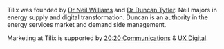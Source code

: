 Tilix was founded by [Dr Neil Williams][1] and [Dr Duncan Tytler][2]. Neil majors in energy supply and digital transformation. Duncan is an authority in the energy services market and demand side management.

Marketing at Tilix is supported by [20:20 Communications][5] & [UX Digital][6].

[1]: https://uk.linkedin.com/in/drneilwilliams
[2]: https://uk.linkedin.com/in/dtytler
[4]: https://linkedin.com/in/karen-fardell-28674b29
[5]: http://2020-communications.com
[6]: http://www.ux-digital.co.uk
[7]: /blog.html
